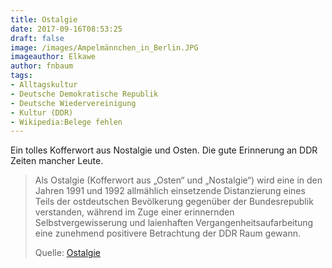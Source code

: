 ```yaml
---
title: Ostalgie
date: 2017-09-16T08:53:25
draft: false
image: /images/Ampelmännchen_in_Berlin.JPG
imageauthor: Elkawe
author: fnbaum
tags:
- Alltagskultur
- Deutsche Demokratische Republik
- Deutsche Wiedervereinigung
- Kultur (DDR)
- Wikipedia:Belege fehlen
---
```


Ein tolles Kofferwort aus Nostalgie und Osten. Die gute Erinnerung an DDR
Zeiten mancher Leute.


> Als Ostalgie (Kofferwort aus „Osten“ und „Nostalgie“) wird eine in den Jahren
> 1991 und 1992 allmählich einsetzende Distanzierung eines Teils der
> ostdeutschen Bevölkerung gegenüber der Bundesrepublik verstanden, während im
> Zuge einer erinnernden Selbstvergewisserung und laienhaften
> Vergangenheitsaufarbeitung eine zunehmend positivere Betrachtung der DDR Raum
> gewann.
>
> Quelle: [Ostalgie](https://de.wikipedia.org/wiki/Ostalgie)
